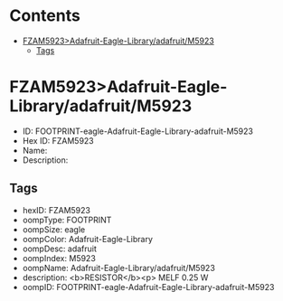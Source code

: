 



Contents
========

* [FZAM5923>Adafruit-Eagle-Library/adafruit/M5923](#fzam5923adafruit-eagle-libraryadafruitm5923)
	* [Tags](#tags)

# FZAM5923>Adafruit-Eagle-Library/adafruit/M5923

- ID: FOOTPRINT-eagle-Adafruit-Eagle-Library-adafruit-M5923
- Hex ID: FZAM5923
- Name: 
- Description: 

## Tags

- hexID: FZAM5923
- oompType: FOOTPRINT
- oompSize: eagle
- oompColor: Adafruit-Eagle-Library
- oompDesc: adafruit
- oompIndex: M5923
- oompName: Adafruit-Eagle-Library/adafruit/M5923
- description: &lt;b&gt;RESISTOR&lt;/b&gt;&lt;p&gt;
MELF 0.25 W
- oompID: FOOTPRINT-eagle-Adafruit-Eagle-Library-adafruit-M5923
